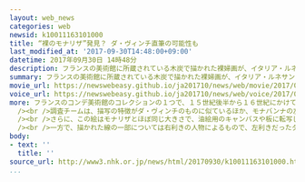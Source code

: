 ```yaml
---
layout: web_news
categories: web
newsid: k10011163101000
title: “裸のモナリザ”発見？ ダ・ヴィンチ直筆の可能性も
last_modified_at: '2017-09-30T14:48:00+09:00'
datetime: 2017年09月30日 14時48分
description: フランスの美術館に所蔵されている木炭で描かれた裸婦画が、イタリア・ルネサンスの巨匠、レオナルド・ダ・ヴィンチによって描かれ、名画「モナリザ」の制作に極めて深い関わりを持つ可能性があると、「モナリザ」を所蔵するルーブル美術館などが明らかにし、絵画史上の大発見になるか注目されています。
summary: フランスの美術館に所蔵されている木炭で描かれた裸婦画が、イタリア・ルネサンスの巨匠、レオナルド・ダ・ヴィンチによって描かれ、名画「モナリザ」の制作に極めて深い関わりを持つ可能性があると、「モナリザ」を所蔵するルーブル美術館などが明らかにし、絵画史上の大発見になるか注目されています。
movie_url: https://newswebeasy.github.io/ja201710/news/web/movie/2017/09/30/k10011163101000.mp4
voice_url: https://newswebeasy.github.io/ja201710/news/web/voice/2017/09/30/k10011163101000.mp3
more: フランスのコンデ美術館のコレクションの１つで、１５世紀後半から１６世紀にかけてのものと見られる、木炭で描かれた裸婦画「モナバンナ」について、名画「モナリザ」を所蔵するルーブル美術館などの調査チームは２８日、少なくとも一部はレオナルド・ダ・ヴィンチ自身によって描かれた可能性があると明らかにしました。<br
  /><br />調査チームは、描写の特徴がダ・ヴィンチのものに似ているほか、モナバンナの左腕に添えられた右手の開き具合などが、ダ・ヴィンチが描いたモナリザとほぼ一致しているとしています。<br
  /><br />さらに、この絵はモナリザとほぼ同じ大きさで、油絵用のキャンバスや板に転写したときの痕跡が残っていることから、油絵で描かれたモナリザの下絵となった可能性も含めて、その制作過程に極めて深い関わりを持つと指摘しています。<br
  /><br />一方で、描かれた線の一部については右利きの人物によるもので、左利きだったダ・ヴィンチのものとは異なるとして、今後も慎重に調査するとしていますが、欧米メディアを中心に、「裸のモナリザが発見された」などと大きく伝えられていて、絵画史上の大発見になるか注目されています。
body:
- text: ''
  title: ''
source_url: http://www3.nhk.or.jp/news/html/20170930/k10011163101000.html
...
```

